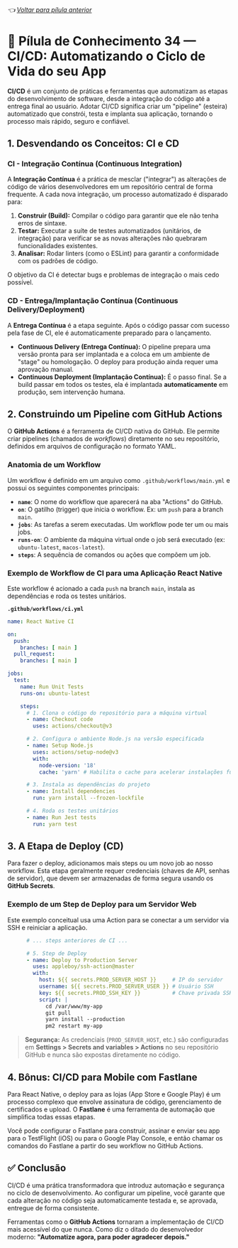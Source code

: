 ###### 👈 [Voltar para pílula anterior](https://github.com/ewerton5/reactJS-knowledge-nuggets/blob/main/content/033-social-sign-in.md)

# 📘 Pílula de Conhecimento 34 — CI/CD: Automatizando o Ciclo de Vida do seu App

**CI/CD** é um conjunto de práticas e ferramentas que automatizam as etapas do desenvolvimento de software, desde a integração do código até a entrega final ao usuário. Adotar CI/CD significa criar um "pipeline" (esteira) automatizado que constrói, testa e implanta sua aplicação, tornando o processo mais rápido, seguro e confiável.

## 1\. Desvendando os Conceitos: CI e CD

### CI - Integração Contínua (Continuous Integration)

A **Integração Contínua** é a prática de mesclar ("integrar") as alterações de código de vários desenvolvedores em um repositório central de forma frequente. A cada nova integração, um processo automatizado é disparado para:

1.  **Construir (Build):** Compilar o código para garantir que ele não tenha erros de sintaxe.
2.  **Testar:** Executar a suíte de testes automatizados (unitários, de integração) para verificar se as novas alterações não quebraram funcionalidades existentes.
3.  **Analisar:** Rodar linters (como o ESLint) para garantir a conformidade com os padrões de código.

O objetivo da CI é detectar bugs e problemas de integração o mais cedo possível.

### CD - Entrega/Implantação Contínua (Continuous Delivery/Deployment)

A **Entrega Contínua** é a etapa seguinte. Após o código passar com sucesso pela fase de CI, ele é automaticamente preparado para o lançamento.

  * **Continuous Delivery (Entrega Contínua):** O pipeline prepara uma versão pronta para ser implantada e a coloca em um ambiente de "stage" ou homologação. O deploy para produção ainda requer uma aprovação manual.
  * **Continuous Deployment (Implantação Contínua):** É o passo final. Se a build passar em todos os testes, ela é implantada **automaticamente** em produção, sem intervenção humana.

## 2\. Construindo um Pipeline com GitHub Actions

O **GitHub Actions** é a ferramenta de CI/CD nativa do GitHub. Ele permite criar pipelines (chamados de *workflows*) diretamente no seu repositório, definidos em arquivos de configuração no formato YAML.

### Anatomia de um Workflow

Um workflow é definido em um arquivo como `.github/workflows/main.yml` e possui os seguintes componentes principais:

  * **`name`**: O nome do workflow que aparecerá na aba "Actions" do GitHub.
  * **`on`**: O gatilho (trigger) que inicia o workflow. Ex: um `push` para a branch `main`.
  * **`jobs`**: As tarefas a serem executadas. Um workflow pode ter um ou mais jobs.
  * **`runs-on`**: O ambiente da máquina virtual onde o job será executado (ex: `ubuntu-latest`, `macos-latest`).
  * **`steps`**: A sequência de comandos ou ações que compõem um job.

### Exemplo de Workflow de CI para uma Aplicação React Native

Este workflow é acionado a cada `push` na branch `main`, instala as dependências e roda os testes unitários.

**`.github/workflows/ci.yml`**

```yaml
name: React Native CI

on:
  push:
    branches: [ main ]
  pull_request:
    branches: [ main ]

jobs:
  test:
    name: Run Unit Tests
    runs-on: ubuntu-latest

    steps:
      # 1. Clona o código do repositório para a máquina virtual
      - name: Checkout code
        uses: actions/checkout@v3

      # 2. Configura o ambiente Node.js na versão especificada
      - name: Setup Node.js
        uses: actions/setup-node@v3
        with:
          node-version: '18'
          cache: 'yarn' # Habilita o cache para acelerar instalações futuras

      # 3. Instala as dependências do projeto
      - name: Install dependencies
        run: yarn install --frozen-lockfile

      # 4. Roda os testes unitários
      - name: Run Jest tests
        run: yarn test
```

## 3\. A Etapa de Deploy (CD)

Para fazer o deploy, adicionamos mais steps ou um novo job ao nosso workflow. Esta etapa geralmente requer credenciais (chaves de API, senhas de servidor), que devem ser armazenadas de forma segura usando os **GitHub Secrets**.

### Exemplo de um Step de Deploy para um Servidor Web

Este exemplo conceitual usa uma Action para se conectar a um servidor via SSH e reiniciar a aplicação.

```yaml
      # ... steps anteriores de CI ...

      # 5. Step de Deploy
      - name: Deploy to Production Server
        uses: appleboy/ssh-action@master
        with:
          host: ${{ secrets.PROD_SERVER_HOST }}     # IP do servidor
          username: ${{ secrets.PROD_SERVER_USER }} # Usuário SSH
          key: ${{ secrets.PROD_SSH_KEY }}          # Chave privada SSH
          script: |
            cd /var/www/my-app
            git pull
            yarn install --production
            pm2 restart my-app
```

> **Segurança:** As credenciais (`PROD_SERVER_HOST`, etc.) são configuradas em **Settings \> Secrets and variables \> Actions** no seu repositório GitHub e nunca são expostas diretamente no código.

## 4\. Bônus: CI/CD para Mobile com Fastlane

Para React Native, o deploy para as lojas (App Store e Google Play) é um processo complexo que envolve assinatura de código, gerenciamento de certificados e upload. O **Fastlane** é uma ferramenta de automação que simplifica todas essas etapas.

Você pode configurar o Fastlane para construir, assinar e enviar seu app para o TestFlight (iOS) ou para o Google Play Console, e então chamar os comandos do Fastlane a partir do seu workflow no GitHub Actions.

## ✅ Conclusão

CI/CD é uma prática transformadora que introduz automação e segurança no ciclo de desenvolvimento. Ao configurar um pipeline, você garante que cada alteração no código seja automaticamente testada e, se aprovada, entregue de forma consistente.

Ferramentas como o **GitHub Actions** tornaram a implementação de CI/CD mais acessível do que nunca. Como diz o ditado do desenvolvedor moderno: **"Automatize agora, para poder agradecer depois."**
